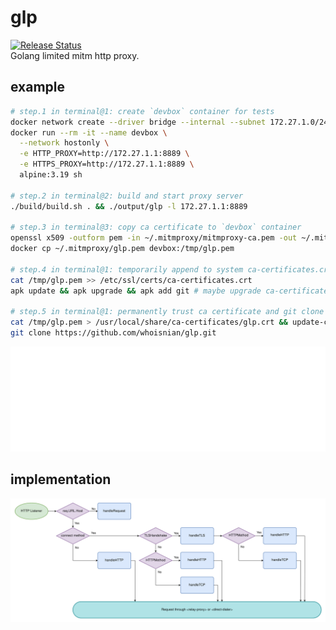 # glp
[![Release Status](https://github.com/whoisnian/glp/actions/workflows/release.yml/badge.svg)](https://github.com/whoisnian/glp/actions/workflows/release.yml)  
Golang limited mitm http proxy.

## example
```sh
# step.1 in terminal@1: create `devbox` container for tests
docker network create --driver bridge --internal --subnet 172.27.1.0/24 hostonly
docker run --rm -it --name devbox \
  --network hostonly \
  -e HTTP_PROXY=http://172.27.1.1:8889 \
  -e HTTPS_PROXY=http://172.27.1.1:8889 \
  alpine:3.19 sh

# step.2 in terminal@2: build and start proxy server
./build/build.sh . && ./output/glp -l 172.27.1.1:8889

# step.3 in terminal@3: copy ca certificate to `devbox` container
openssl x509 -outform pem -in ~/.mitmproxy/mitmproxy-ca.pem -out ~/.mitmproxy/glp.pem
docker cp ~/.mitmproxy/glp.pem devbox:/tmp/glp.pem

# step.4 in terminal@1: temporarily append to system ca-certificates.crt and upgrade
cat /tmp/glp.pem >> /etc/ssl/certs/ca-certificates.crt
apk update && apk upgrade && apk add git # maybe upgrade ca-certificates-bundle and override system ca-certificates.crt

# step.5 in terminal@1: permanently trust ca certificate and git clone from github
cat /tmp/glp.pem > /usr/local/share/ca-certificates/glp.crt && update-ca-certificates
git clone https://github.com/whoisnian/glp.git
```
![alpine-example](./doc/alpine-example.svg)

## implementation
![proxy.drawio.svg](./doc/proxy.drawio.svg)
